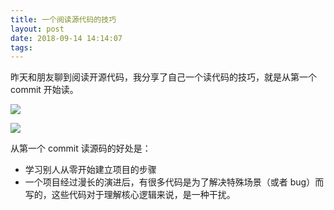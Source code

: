 ```yaml
---
title: 一个阅读源代码的技巧
layout: post
date: 2018-09-14 14:14:07
tags:
---
```


昨天和朋友聊到阅读开源代码，我分享了自己一个读代码的技巧，就是从第一个 commit 开始读。

![](//gbstatic.djyde.com/assets/0069RVTdgy1fv921gu1dtj31kw0z3aei.jpg)

![](//gbstatic.djyde.com/assets/0069RVTdgy1fv927o4mqtj31kw0xz11u.jpg)

从第一个 commit 读源码的好处是：

- 学习别人从零开始建立项目的步骤
- 一个项目经过漫长的演进后，有很多代码是为了解决特殊场景（或者 bug）而写的，这些代码对于理解核心逻辑来说，是一种干扰。

